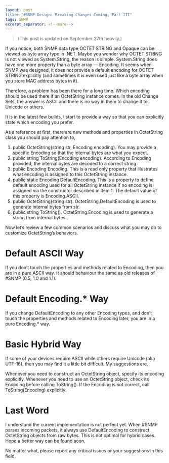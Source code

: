 ```yaml
---
layout: post
title: "#SNMP Design: Breaking Changes Coming, Part III"
tags: SNMP
excerpt_separator: <!--more-->
---
```

> (This post is updated on September 27th heavily.)

If you notice, both SNMP data type OCTET STRING and Opaque can be viewed as byte array type in .NET. Maybe you wonder why OCTET STRING is not viewed as System.String, the reason is simple. System.String does have one more property than a byte array — Encoding. It seems when SNMP was designed, it does not provide a default encoding for OCTET STRING explicitly (and sometimes it is even used just like a byte array when you store MAC address bytes in it).
<!--more-->

Therefore, a problem has been there for a long time. Which encoding should be used there if an OctetString instance comes. In the old Change Sets, the answer is ASCII and there is no way in them to change it to Unicode or others.

It is in the latest few builds, I start to provide a way so that you can explicitly state which encoding you prefer.

As a reference at first, there are new methods and properties in OctetString class you should pay attention to,

1. public OctetString(string str, Encoding encoding). You may provide a specific Encoding so that the internal bytes are what you expect.
1. public string ToString(Encoding encoding). According to Encoding provided, the internal bytes are decoded to a correct string.
1. public Encoding Encoding. This is a read only property that illustrates what encoding is assigned to this OctetString instance.
1. public static Encoding DefaultEncoding. This is a property to define default encoding used for all OctetString instance if no encoding is assigned via the constructor described in item 1. The default value of this property is Encoding.ASCII.
1. public OctetString(string str). OctetString.DefaultEncoding is used to generate internal bytes from str.
1. public string ToString(). OctetString.Encoding is used to generate a string from internal bytes.

Now let’s review a few common scenarios and discuss what you may do to customize OctetString’s behaviors.

# Default ASCII Way
If you don’t touch the properties and methods related to Encoding, then you are in a pure ASCII way. It should behaviour the same as old releases of #SNMP (0.5, 1.0 and 1.1).

# Default Encoding.* Way
If you change DefaultEncoding to any other Encoding types, and don’t touch the properties and methods related to Encoding later, you are in a pure Encoding.* way.

# Basic Hybrid Way
If some of your devices require ASCII while others require Unicode (aka UTF-16), then you may find it a little bit difficult. My suggestions are,

Whenever you need to construct an OctetString object, specify its encoding explicitly. Whenever you need to use an OctetString object, check its Encoding before calling ToString(). If the Encoding is not correct, call ToString(Encoding) explicitly.

# Last Word
I understand the current implementation is not perfect yet. When #SNMP parses incoming packets, it always use DefaultEncoding to construct OctetString objects from raw bytes. This is not optimal for hybrid cases. Hope a better way can be found soon.

No matter what, please report any critical issues or your suggestions in this field.
